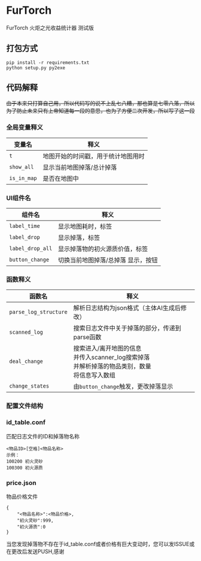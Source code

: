 # FurTorch
 FurTorch 火炬之光收益统计器 测试版
## 打包方式
``` 
pip install -r requirements.txt
python setup.py py2exe
```

## 代码解释
<s>由于本来只打算自己用，所以代码写的说不上乱七八糟，那也算是七零八落，所以为了防止未来只有上帝知道每一段的意思，也为了方便二次开发，所以写了这一段</s>

### 全局变量释义
| 变量名   | 释义               |
|--------|------------------|
| `t` |地图开始的时间戳，用于统计地图用时|
| `show_all`| 显示当前地图掉落/总计掉落|
|`is_in_map`| 是否在地图中|

### UI组件名
| 组件名              | 释义              |
|------------------|-----------------|
| `label_time`     | 显示地图耗时，标签       |
| `label_drop`     | 显示掉落，标签         |
| `label_drop_all` | 显示掉落物的初火源质价值，标签 |
| `button_change`  | 切换当前地图掉落/总掉落 显示，按钮 |

### 函数释义
| 函数名               | 释义                                                             |
|-------------------|----------------------------------------------------------------|
| `parse_log_structure`| 解析日志结构为json格式（主体AI生成后修改）                                       |
| `scanned_log`| 搜索日志文件中关于掉落的部分，传递到parse函数                                      |
|`deal_change`| 搜索进入/离开地图的信息<br>并传入scanner_log搜索掉落<br>并解析掉落的物品类别，数量<br>将信息写入数组 |
|`change_states`| 由`button_change`触发，更改掉落显示|

### 配置文件结构
### id_table.conf 
匹配日志文件的ID和掉落物名称
```
<物品ID>[空格]<物品名称>
示例：
100200 初火灵砂
100300 初火源质
```
### price.json
物品价格文件
```
{
    "<物品名称>":<物品价格>,
    "初火灵砂":999,
    "初火源质":0
}
```

当您发现掉落物不存在于id_table.conf或者价格有巨大变动时，您可以发ISSUE或在更改后发送PUSH,感谢
